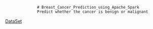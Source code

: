                   # Breast_Cancer_Prediction_using_Apache_Spark
                  Predict whether the cancer is benign or malignant

[DataSet](https://archive.ics.uci.edu/ml/datasets/Breast+Cancer+Wisconsin+(Diagnostic))

